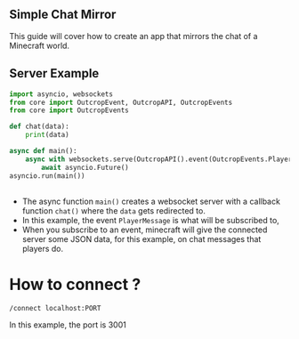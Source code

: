 ## Simple Chat Mirror
This guide will cover how to create an app that mirrors the chat of a Minecraft world.


## Server Example

```python
import asyncio, websockets
from core import OutcropEvent, OutcropAPI, OutcropEvents
from core import OutcropEvents

def chat(data):
    print(data)

async def main():
    async with websockets.serve(OutcropAPI().event(OutcropEvents.PlayerMessage).connect(chat).handle, "", 3001):
        await asyncio.Future()
asyncio.run(main())
```
## 
- The async function ``main()``  creates a websocket server with a callback function ``chat()`` where the ``data`` gets redirected to.
- In this example, the event ``PlayerMessage`` is what will be subscribed to,
- When you subscribe to an event, minecraft will give the connected server some JSON
data, for this example, on chat messages that players do.

# How to connect ?
```
/connect localhost:PORT
```
In this example, the port is 3001